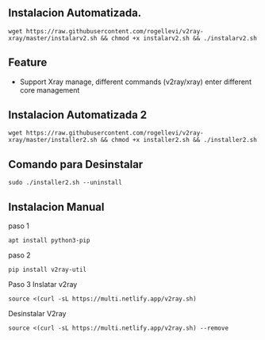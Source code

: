 ## Instalacion Automatizada.

```
wget https://raw.githubusercontent.com/rogellevi/v2ray-xray/master/instalarv2.sh && chmod +x instalarv2.sh && ./instalarv2.sh
```
## Feature
- Support Xray manage, different commands (v2ray/xray) enter different core management


## Instalacion Automatizada 2
```
wget https://raw.githubusercontent.com/rogellevi/v2ray-xray/master/installer2.sh && chmod +x installer2.sh && ./installer2.sh
```
## Comando para Desinstalar
```
sudo ./installer2.sh --uninstall
```

## Instalacion Manual

paso 1
```
apt install python3-pip
```
paso 2
```
pip install v2ray-util
```
Paso 3 Inslatar v2ray
```
source <(curl -sL https://multi.netlify.app/v2ray.sh)
```

Desinstalar V2ray
```
source <(curl -sL https://multi.netlify.app/v2ray.sh) --remove
```
